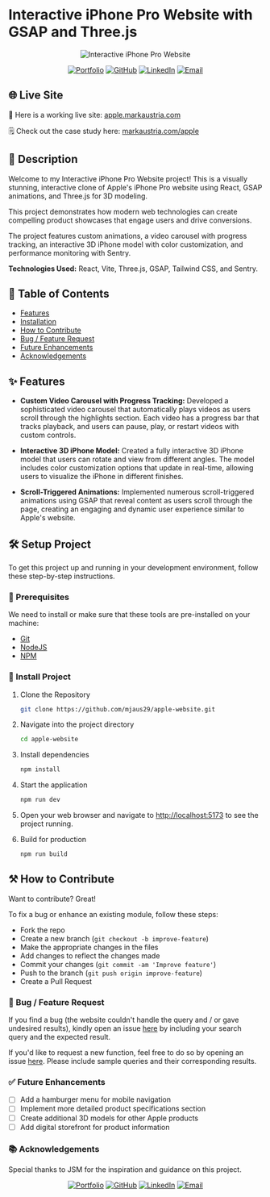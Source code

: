 # Interactive iPhone Pro Website with GSAP and Three.js

<div align="center">
  <img src="https://www.markaustria.com/apple.png" alt="Interactive iPhone Pro Website" />

[![Portfolio](https://img.shields.io/badge/Portfolio-markaustria.com-darkblue?style=flat&logo=web&logoColor=white)](https://www.markaustria.com/) [![GitHub](https://img.shields.io/badge/GitHub-mjaus29-black?style=flat&logo=github)](https://github.com/mjaus29) [![LinkedIn](https://img.shields.io/badge/LinkedIn-markaustria-blue?style=flat&logo=linkedin)](https://www.linkedin.com/in/markaustria/) [![Email](https://img.shields.io/badge/Email-austriamark.mja%40gmail.com-darkred?style=flat&logo=gmail&logoColor=white)](mailto:austriamark.mja@gmail.com)
</div>

## 🌐 Live Site

🚀 Here is a working live site: [apple.markaustria.com](https://apple.markaustria.com/)

🗒️ Check out the case study here: [markaustria.com/apple](https://www.markaustria.com/apple)

## 📝 Description

Welcome to my Interactive iPhone Pro Website project! This is a visually stunning, interactive clone of Apple's iPhone Pro website using React, GSAP animations, and Three.js for 3D modeling.

This project demonstrates how modern web technologies can create compelling product showcases that engage users and drive conversions.

The project features custom animations, a video carousel with progress tracking, an interactive 3D iPhone model with color customization, and performance monitoring with Sentry.

**Technologies Used:** React, Vite, Three.js, GSAP, Tailwind CSS, and Sentry.

## 📖 Table of Contents

- [Features](#-features)
- [Installation](#%EF%B8%8F-setup-project)
- [How to Contribute](#%EF%B8%8F-how-to-contribute)
- [Bug / Feature Request](#-bug--feature-request)
- [Future Enhancements](#-future-enhancements)
- [Acknowledgements](#-acknowledgements)

## ✨ Features

- **Custom Video Carousel with Progress Tracking:** Developed a sophisticated video carousel that automatically plays videos as users scroll through the highlights section. Each video has a progress bar that tracks playback, and users can pause, play, or restart videos with custom controls.

- **Interactive 3D iPhone Model:** Created a fully interactive 3D iPhone model that users can rotate and view from different angles. The model includes color customization options that update in real-time, allowing users to visualize the iPhone in different finishes.

- **Scroll-Triggered Animations:** Implemented numerous scroll-triggered animations using GSAP that reveal content as users scroll through the page, creating an engaging and dynamic user experience similar to Apple's website.

## 🛠️ Setup Project

To get this project up and running in your development environment, follow these step-by-step instructions.

### 🍴 Prerequisites

We need to install or make sure that these tools are pre-installed on your machine:

- [Git](https://git-scm.com/downloads)
- [NodeJS](https://nodejs.org/en/download/)
- [NPM](https://docs.npmjs.com/getting-started/installing-node)

### 🚀 Install Project

1. Clone the Repository

   ```bash
   git clone https://github.com/mjaus29/apple-website.git
   ```

2. Navigate into the project directory

   ```bash
   cd apple-website
   ```

3. Install dependencies

   ```bash
   npm install
   ```

4. Start the application

   ```bash
   npm run dev
   ```

5. Open your web browser and navigate to <a href="http://localhost:5173" target="_blank">http://localhost:5173</a> to see the project running.

6. Build for production

   ```bash
   npm run build
   ```

## ⚒️ How to Contribute

Want to contribute? Great!

To fix a bug or enhance an existing module, follow these steps:

- Fork the repo
- Create a new branch (`git checkout -b improve-feature`)
- Make the appropriate changes in the files
- Add changes to reflect the changes made
- Commit your changes (`git commit -am 'Improve feature'`)
- Push to the branch (`git push origin improve-feature`)
- Create a Pull Request

### 📩 Bug / Feature Request

If you find a bug (the website couldn't handle the query and / or gave undesired results), kindly open an issue [here](https://github.com/mjaus29/apple-website/issues/new) by including your search query and the expected result.

If you'd like to request a new function, feel free to do so by opening an issue [here](https://github.com/mjaus29/apple-website/issues/new). Please include sample queries and their corresponding results.

### ✅ Future Enhancements

- [ ] Add a hamburger menu for mobile navigation
- [ ] Implement more detailed product specifications section
- [ ] Create additional 3D models for other Apple products
- [ ] Add digital storefront for product information

### 📚 Acknowledgements

Special thanks to JSM for the inspiration and guidance on this project.

<div align="center">

[![Portfolio](https://img.shields.io/badge/Portfolio-markaustria.com-darkblue?style=flat&logo=web&logoColor=white)](https://www.markaustria.com/) [![GitHub](https://img.shields.io/badge/GitHub-mjaus29-black?style=flat&logo=github)](https://github.com/mjaus29) [![LinkedIn](https://img.shields.io/badge/LinkedIn-markaustria-blue?style=flat&logo=linkedin)](https://www.linkedin.com/in/markaustria/) [![Email](https://img.shields.io/badge/Email-austriamark.mja%40gmail.com-darkred?style=flat&logo=gmail&logoColor=white)](mailto:austriamark.mja@gmail.com)
</div>
